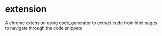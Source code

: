 # extension

A chrome extension using code_generator to extract code from html pages to navigate through the code snippets